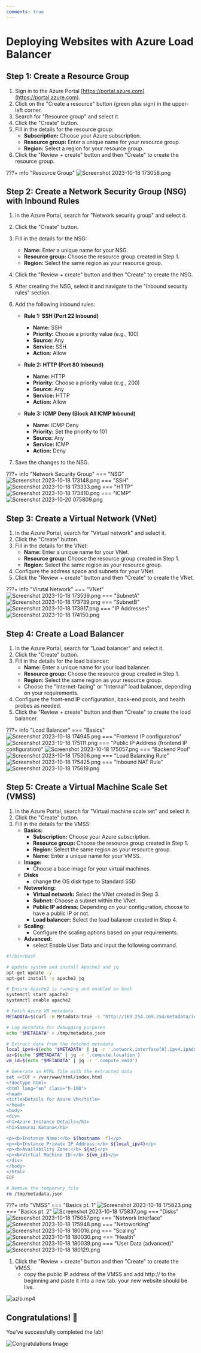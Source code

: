 ```yaml
---
comments: true
---
```


# Deploying Websites with Azure Load Balancer

## Step 1: Create a Resource Group

1. Sign in to the Azure Portal [https://portal.azure.com](https://portal.azure.com).
2. Click on the "Create a resource" button (green plus sign) in the upper-left corner.
3. Search for "Resource group" and select it.
4. Click the "Create" button.
5. Fill in the details for the resource group:
   - **Subscription:** Choose your Azure subscription.
   - **Resource group:** Enter a unique name for your resource group.
   - **Region:** Select a region for your resource group.
6. Click the "Review + create" button and then "Create" to create the resource group.

???+ info "Resource Group"
    ![Screenshot 2023-10-18 173058.png](https://raw.githubusercontent.com/AMohamed0/CloudDocs/main/screenshots/azurelbsc/Screenshot%202023-10-18%20173058.png)

## Step 2: Create a Network Security Group (NSG) with Inbound Rules

1. In the Azure Portal, search for "Network security group" and select it.
2. Click the "Create" button.
3. Fill in the details for the NSG:
   - **Name:** Enter a unique name for your NSG.
   - **Resource group:** Choose the resource group created in Step 1.
   - **Region:** Select the same region as your resource group.
4. Click the "Review + create" button and then "Create" to create the NSG.

5. After creating the NSG, select it and navigate to the "Inbound security rules" section.

6. Add the following inbound rules:

   - **Rule 1: SSH (Port 22 Inbound)**
     - **Name:** SSH
     - **Priority:** Choose a priority value (e.g., 100)
     - **Source:** Any
     - **Service:** SSH
     - **Action:** Allow

   - **Rule 2: HTTP (Port 80 Inbound)**
     - **Name:** HTTP
     - **Priority:** Choose a priority value (e.g., 200)
     - **Source:** Any
     - **Service:** HTTP
     - **Action:** Allow

   - **Rule 3: ICMP Deny (Block All ICMP Inbound)**
     - **Name:** ICMP Deny
     - **Priority:** Set the priority to 101
     - **Source:** Any
     - **Service:** ICMP
     - **Action:** Deny

7. Save the changes to the NSG.

???+ info "Network Security Group"
    === "NSG"
        ![Screenshot 2023-10-18 173148.png](https://raw.githubusercontent.com/AMohamed0/CloudDocs/main/screenshots/azurelbsc/Screenshot%202023-10-18%20173148.png)
    === "SSH"
        ![Screenshot 2023-10-18 173333.png](https://raw.githubusercontent.com/AMohamed0/CloudDocs/main/screenshots/azurelbsc/Screenshot%202023-10-18%20173333.png)
    === "HTTP"
        ![Screenshot 2023-10-18 173410.png](https://raw.githubusercontent.com/AMohamed0/CloudDocs/main/screenshots/azurelbsc/Screenshot%202023-10-18%20173410.png)
    === "ICMP"
        ![Screenshot 2023-10-20 075809.png](https://raw.githubusercontent.com/AMohamed0/CloudDocs/main/screenshots/azurelbsc/Screenshot%202023-10-20%20075809.png)

## Step 3: Create a Virtual Network (VNet)

1. In the Azure Portal, search for "Virtual network" and select it.
2. Click the "Create" button.
3. Fill in the details for the VNet:
   - **Name:** Enter a unique name for your VNet.
   - **Resource group:** Choose the resource group created in Step 1.
   - **Region:** Select the same region as your resource group.
4. Configure the address space and subnets for your VNet.
5. Click the "Review + create" button and then "Create" to create the VNet.

???+ info "Virutal Network"
    === "VNet"
        ![Screenshot 2023-10-18 173539.png](https://raw.githubusercontent.com/AMohamed0/CloudDocs/main/screenshots/azurelbsc/Screenshot%202023-10-18%20173539.png)
    === "SubnetA"
        ![Screenshot 2023-10-18 173739.png](https://raw.githubusercontent.com/AMohamed0/CloudDocs/main/screenshots/azurelbsc/Screenshot%202023-10-18%20173739.png)
    === "SubnetB"
        ![Screenshot 2023-10-18 173917.png](https://raw.githubusercontent.com/AMohamed0/CloudDocs/main/screenshots/azurelbsc/Screenshot%202023-10-18%20173917.png)
    === "IP Addresses"
        ![Screenshot 2023-10-18 174150.png](https://raw.githubusercontent.com/AMohamed0/CloudDocs/main/screenshots/azurelbsc/Screenshot%202023-10-18%20174150.png)

## Step 4: Create a Load Balancer

1. In the Azure Portal, search for "Load balancer" and select it.
2. Click the "Create" button.
3. Fill in the details for the load balancer:
   - **Name:** Enter a unique name for your load balancer.
   - **Resource group:** Choose the resource group created in Step 1.
   - **Region:** Select the same region as your resource group.
   - Choose the "Internet-facing" or "Internal" load balancer, depending on your requirements.
4. Configure the front-end IP configuration, back-end pools, and health probes as needed.
5. Click the "Review + create" button and then "Create" to create the load balancer.

???+ info "Load Balancer"
    === "Basics"
        ![Screenshot 2023-10-18 174945.png](https://raw.githubusercontent.com/AMohamed0/CloudDocs/main/screenshots/azurelbsc/Screenshot%202023-10-18%20174945.png)
    === "Frontend IP configuration"
        ![Screenshot 2023-10-18 175111.png](https://raw.githubusercontent.com/AMohamed0/CloudDocs/main/screenshots/azurelbsc/Screenshot%202023-10-18%20175111.png)
    === "Public IP Address (frontend IP configuration)"
        ![Screenshot 2023-10-18 175057.png](https://raw.githubusercontent.com/AMohamed0/CloudDocs/main/screenshots/azurelbsc/Screenshot%202023-10-18%20175057.png)
    === "Backend Pool"
        ![Screenshot 2023-10-18 175306.png](https://raw.githubusercontent.com/AMohamed0/CloudDocs/main/screenshots/azurelbsc/Screenshot%202023-10-18%20175306.png)
    === "Load Balancing Rule"
        ![Screenshot 2023-10-18 175425.png](https://raw.githubusercontent.com/AMohamed0/CloudDocs/main/screenshots/azurelbsc/Screenshot%202023-10-18%20175425.png)
    === "Inbound NAT Rule"
        ![Screenshot 2023-10-18 175619.png](https://raw.githubusercontent.com/AMohamed0/CloudDocs/main/screenshots/azurelbsc/Screenshot%202023-10-18%20175619.png)

## Step 5: Create a Virtual Machine Scale Set (VMSS)

1. In the Azure Portal, search for "Virtual machine scale set" and select it.
2. Click the "Create" button.
3. Fill in the details for the VMSS:
   - **Basics:**
     - **Subscription:** Choose your Azure subscription.
     - **Resource group:** Choose the resource group created in Step 1.
     - **Region:** Select the same region as your resource group.
     - **Name:** Enter a unique name for your VMSS.
   - **Image:**
     - Choose a base image for your virtual machines.
   - **Disks**
      - change the OS disk type to Standard SSD
   - **Networking:**
     - **Virtual network:** Select the VNet created in Step 3.
     - **Subnet:** Choose a subnet within the VNet.
     - **Public IP address:** Depending on your configuration, choose to have a public IP or not.
     - **Load balancer:** Select the load balancer created in Step 4.
   - **Scaling:**
     - Configure the scaling options based on your requirements.
   - **Advanced:**
     - select Enable User Data and input the following command.

```bash
#!/bin/bash

# Update system and install Apache2 and jq
apt-get update -y
apt-get install -y apache2 jq

# Ensure Apache2 is running and enabled on boot
systemctl start apache2
systemctl enable apache2

# Fetch Azure VM metadata
METADATA=$(curl -H Metadata:true -s "http://169.254.169.254/metadata/instance?api-version=2021-01-01")

# Log metadata for debugging purposes
echo "$METADATA" > /tmp/metadata.json

# Extract data from the fetched metadata
local_ipv4=$(echo "$METADATA" | jq -r '.network.interface[0].ipv4.ipAddress[0].privateIpAddress')
az=$(echo "$METADATA" | jq -r '.compute.location')
vm_id=$(echo "$METADATA" | jq -r '.compute.vmId')

# Generate an HTML file with the extracted data
cat <<EOF > /var/www/html/index.html
<!doctype html>
<html lang="en" class="h-100">
<head>
<title>Details for Azure VM</title>
</head>
<body>
<div>
<h1>Azure Instance Details</h1>
<h1>Samurai Katana</h1>

<p><b>Instance Name:</b> $(hostname -f)</p>
<p><b>Instance Private IP Address:</b> ${local_ipv4}</p>
<p><b>Availability Zone:</b> ${az}</p>
<p><b>Virtual Machine ID:</b> ${vm_id}</p>
</div>
</body>
</html>
EOF

# Remove the temporary file
rm /tmp/metadata.json
```

???+ info "VMSS"
    === "Basics pt. 1"
        ![Screenshot 2023-10-18 175823.png](https://raw.githubusercontent.com/AMohamed0/CloudDocs/main/screenshots/azurelbsc/Screenshot%202023-10-18%20175823.png)
    === "Basics pt. 2"
        ![Screenshot 2023-10-18 175837.png](https://raw.githubusercontent.com/AMohamed0/CloudDocs/main/screenshots/azurelbsc/Screenshot%202023-10-18%20175837.png)
    === "Disks"
        ![Screenshot 2023-10-18 175057.png](https://raw.githubusercontent.com/AMohamed0/CloudDocs/main/screenshots/azurelbsc/Screenshot%202023-10-18%20175848.png)
    === "Network Interface"
        ![Screenshot 2023-10-18 175948.png](https://raw.githubusercontent.com/AMohamed0/CloudDocs/main/screenshots/azurelbsc/Screenshot%202023-10-18%20175948.png)
    === "Netoworking"
        ![Screenshot 2023-10-18 180016.png](https://raw.githubusercontent.com/AMohamed0/CloudDocs/main/screenshots/azurelbsc/Screenshot%202023-10-18%20180016.png)
    === "Scaling"
        ![Screenshot 2023-10-18 180030.png](https://raw.githubusercontent.com/AMohamed0/CloudDocs/main/screenshots/azurelbsc/Screenshot%202023-10-18%20180030.png)
    === "Health"
        ![Screenshot 2023-10-18 180039.png](https://raw.githubusercontent.com/AMohamed0/CloudDocs/main/screenshots/azurelbsc/Screenshot%202023-10-18%20180039.png)
    === "User Data (advanced)"
        ![Screenshot 2023-10-18 180129.png](https://raw.githubusercontent.com/AMohamed0/CloudDocs/main/screenshots/azurelbsc/Screenshot%202023-10-18%20180129.png)

1. Click the "Review + create" button and then "Create" to create the VMSS.
    - copy the public IP address of the VMSS and add http:// to the beginning and paste it into a new tab. your new website should be live.

![azlb.mp4](https://raw.githubusercontent.com/AMohamed0/CloudDocs/main/screenshots/azurelbsc/azlb.gif)

## Congratulations! 🎉

You've successfully completed the lab!

![Congratulations Image](https://www.icegif.com/wp-content/uploads/2023/05/icegif-1098.gif)
